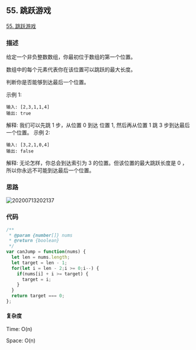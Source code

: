 ## 55. 跳跃游戏

[55. 跳跃游戏](https://leetcode-cn.com/problems/jump-game/)

### 描述

给定一个非负整数数组，你最初位于数组的第一个位置。

数组中的每个元素代表你在该位置可以跳跃的最大长度。

判断你是否能够到达最后一个位置。

示例 1:

```
输入: [2,3,1,1,4]
输出: true
```
解释: 我们可以先跳 1 步，从位置 0 到达 位置 1, 然后再从位置 1 跳 3 步到达最后一个位置。
示例 2:

```
输入: [3,2,1,0,4]
输出: false
```
解释: 无论怎样，你总会到达索引为 3 的位置。但该位置的最大跳跃长度是 0 ， 所以你永远不可能到达最后一个位置。



### 思路
![20200713202137]( https://supyyy-1259673491.cos.ap-beijing.myqcloud.com/2020/pictures20200713202137.png)

### 代码

```js
/**
 * @param {number[]} nums
 * @return {boolean}
 */
var canJump = function(nums) {
  let len = nums.length;
  let target = len - 1;
  for(let i = len - 2;i >= 0;i--) {
    if(nums[i] + i >= target) {
      target = i;
    }    
  }
  return target === 0;
};
```

#### 复杂度

Time: O(n)

Space: O(n)
